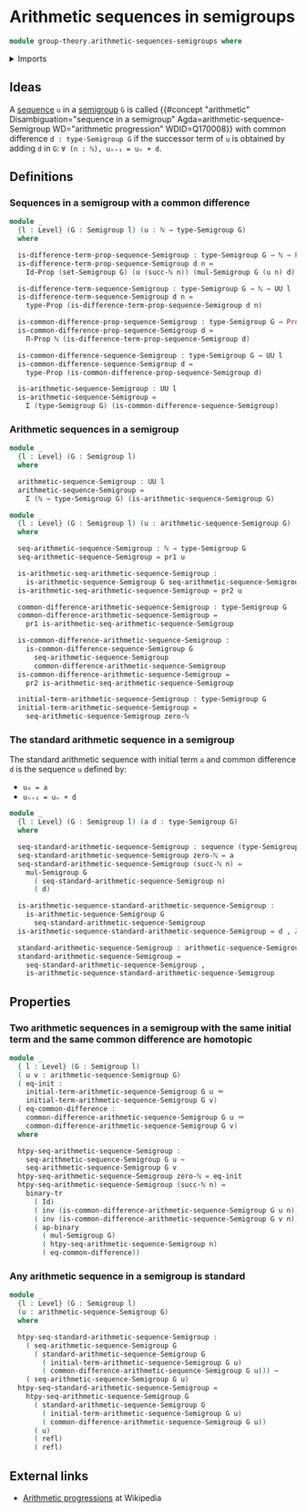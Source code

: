 # Arithmetic sequences in semigroups

```agda
module group-theory.arithmetic-sequences-semigroups where
```

<details><summary>Imports</summary>

```agda
open import elementary-number-theory.natural-numbers

open import foundation.action-on-identifications-binary-functions
open import foundation.action-on-identifications-functions
open import foundation.binary-transport
open import foundation.dependent-pair-types
open import foundation.homotopies
open import foundation.identity-types
open import foundation.propositions
open import foundation.sequences
open import foundation.sets
open import foundation.universe-levels

open import group-theory.semigroups
```

</details>

## Ideas

A [sequence](foundation.sequences.md) `u` in a
[semigroup](group-theory.semigroups.md) `G` is called
{{#concept "arithmetic" Disambiguation="sequence in a semigroup" Agda=arithmetic-sequence-Semigroup WD="arithmetic progression" WDID=Q170008}}
with common difference `d : type-Semigroup G` if the successor term of `u` is
obtained by adding `d` in `G`: `∀ (n : ℕ), uₙ₊₁ = uₙ + d`.

## Definitions

### Sequences in a semigroup with a common difference

```agda
module _
  {l : Level} (G : Semigroup l) (u : ℕ → type-Semigroup G)
  where

  is-difference-term-prop-sequence-Semigroup : type-Semigroup G → ℕ → Prop l
  is-difference-term-prop-sequence-Semigroup d n =
    Id-Prop (set-Semigroup G) (u (succ-ℕ n)) (mul-Semigroup G (u n) d)

  is-difference-term-sequence-Semigroup : type-Semigroup G → ℕ → UU l
  is-difference-term-sequence-Semigroup d n =
    type-Prop (is-difference-term-prop-sequence-Semigroup d n)

  is-common-difference-prop-sequence-Semigroup : type-Semigroup G → Prop l
  is-common-difference-prop-sequence-Semigroup d =
    Π-Prop ℕ (is-difference-term-prop-sequence-Semigroup d)

  is-common-difference-sequence-Semigroup : type-Semigroup G → UU l
  is-common-difference-sequence-Semigroup d =
    type-Prop (is-common-difference-prop-sequence-Semigroup d)

  is-arithmetic-sequence-Semigroup : UU l
  is-arithmetic-sequence-Semigroup =
    Σ (type-Semigroup G) (is-common-difference-sequence-Semigroup)
```

### Arithmetic sequences in a semigroup

```agda
module _
  {l : Level} (G : Semigroup l)
  where

  arithmetic-sequence-Semigroup : UU l
  arithmetic-sequence-Semigroup =
    Σ (ℕ → type-Semigroup G) (is-arithmetic-sequence-Semigroup G)

module _
  {l : Level} (G : Semigroup l) (u : arithmetic-sequence-Semigroup G)
  where

  seq-arithmetic-sequence-Semigroup : ℕ → type-Semigroup G
  seq-arithmetic-sequence-Semigroup = pr1 u

  is-arithmetic-seq-arithmetic-sequence-Semigroup :
    is-arithmetic-sequence-Semigroup G seq-arithmetic-sequence-Semigroup
  is-arithmetic-seq-arithmetic-sequence-Semigroup = pr2 u

  common-difference-arithmetic-sequence-Semigroup : type-Semigroup G
  common-difference-arithmetic-sequence-Semigroup =
    pr1 is-arithmetic-seq-arithmetic-sequence-Semigroup

  is-common-difference-arithmetic-sequence-Semigroup :
    is-common-difference-sequence-Semigroup G
      seq-arithmetic-sequence-Semigroup
      common-difference-arithmetic-sequence-Semigroup
  is-common-difference-arithmetic-sequence-Semigroup =
    pr2 is-arithmetic-seq-arithmetic-sequence-Semigroup

  initial-term-arithmetic-sequence-Semigroup : type-Semigroup G
  initial-term-arithmetic-sequence-Semigroup =
    seq-arithmetic-sequence-Semigroup zero-ℕ
```

### The standard arithmetic sequence in a semigroup

The standard arithmetic sequence with initial term `a` and common difference `d`
is the sequence `u` defined by:

- `u₀ = a`
- `uₙ₊₁ = uₙ + d`

```agda
module _
  {l : Level} (G : Semigroup l) (a d : type-Semigroup G)
  where

  seq-standard-arithmetic-sequence-Semigroup : sequence (type-Semigroup G)
  seq-standard-arithmetic-sequence-Semigroup zero-ℕ = a
  seq-standard-arithmetic-sequence-Semigroup (succ-ℕ n) =
    mul-Semigroup G
      ( seq-standard-arithmetic-sequence-Semigroup n)
      ( d)

  is-arithmetic-sequence-standard-arithmetic-sequence-Semigroup :
    is-arithmetic-sequence-Semigroup G
      seq-standard-arithmetic-sequence-Semigroup
  is-arithmetic-sequence-standard-arithmetic-sequence-Semigroup = d , λ n → refl

  standard-arithmetic-sequence-Semigroup : arithmetic-sequence-Semigroup G
  standard-arithmetic-sequence-Semigroup =
    seq-standard-arithmetic-sequence-Semigroup ,
    is-arithmetic-sequence-standard-arithmetic-sequence-Semigroup
```

## Properties

### Two arithmetic sequences in a semigroup with the same initial term and the same common difference are homotopic

```agda
module _
  { l : Level} (G : Semigroup l)
  ( u v : arithmetic-sequence-Semigroup G)
  ( eq-init :
    initial-term-arithmetic-sequence-Semigroup G u ＝
    initial-term-arithmetic-sequence-Semigroup G v)
  ( eq-common-difference :
    common-difference-arithmetic-sequence-Semigroup G u ＝
    common-difference-arithmetic-sequence-Semigroup G v)
  where

  htpy-seq-arithmetic-sequence-Semigroup :
    seq-arithmetic-sequence-Semigroup G u ~
    seq-arithmetic-sequence-Semigroup G v
  htpy-seq-arithmetic-sequence-Semigroup zero-ℕ = eq-init
  htpy-seq-arithmetic-sequence-Semigroup (succ-ℕ n) =
    binary-tr
      ( Id)
      ( inv (is-common-difference-arithmetic-sequence-Semigroup G u n))
      ( inv (is-common-difference-arithmetic-sequence-Semigroup G v n))
      ( ap-binary
        ( mul-Semigroup G)
        ( htpy-seq-arithmetic-sequence-Semigroup n)
        ( eq-common-difference))
```

### Any arithmetic sequence in a semigroup is standard

```agda
module _
  {l : Level} (G : Semigroup l)
  (u : arithmetic-sequence-Semigroup G)
  where

  htpy-seq-standard-arithmetic-sequence-Semigroup :
    ( seq-arithmetic-sequence-Semigroup G
      ( standard-arithmetic-sequence-Semigroup G
        ( initial-term-arithmetic-sequence-Semigroup G u)
        ( common-difference-arithmetic-sequence-Semigroup G u))) ~
    ( seq-arithmetic-sequence-Semigroup G u)
  htpy-seq-standard-arithmetic-sequence-Semigroup =
    htpy-seq-arithmetic-sequence-Semigroup G
      ( standard-arithmetic-sequence-Semigroup G
        ( initial-term-arithmetic-sequence-Semigroup G u)
        ( common-difference-arithmetic-sequence-Semigroup G u))
      ( u)
      ( refl)
      ( refl)
```

## External links

- [Arithmetic progressions](https://en.wikipedia.org/wiki/Arithmetic_progression)
  at Wikipedia
